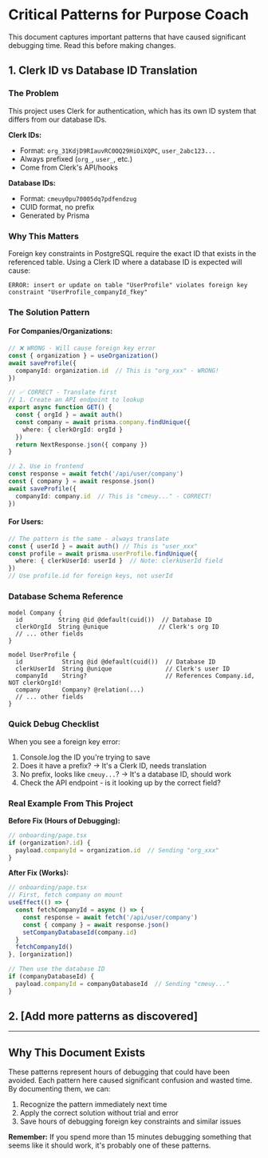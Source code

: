 # Critical Patterns for Purpose Coach

This document captures important patterns that have caused significant debugging time. Read this before making changes.

## 1. Clerk ID vs Database ID Translation

### The Problem
This project uses Clerk for authentication, which has its own ID system that differs from our database IDs.

**Clerk IDs:** 
- Format: `org_31KdjD9RIauvRC0OQ29HiOiXQPC`, `user_2abc123...`
- Always prefixed (`org_`, `user_`, etc.)
- Come from Clerk's API/hooks

**Database IDs:**
- Format: `cmeuy0pu70005dq7pdfendzug`
- CUID format, no prefix
- Generated by Prisma

### Why This Matters
Foreign key constraints in PostgreSQL require the exact ID that exists in the referenced table. Using a Clerk ID where a database ID is expected will cause:
```
ERROR: insert or update on table "UserProfile" violates foreign key constraint "UserProfile_companyId_fkey"
```

### The Solution Pattern

#### For Companies/Organizations:
```typescript
// ❌ WRONG - Will cause foreign key error
const { organization } = useOrganization()
await saveProfile({ 
  companyId: organization.id  // This is "org_xxx" - WRONG!
})

// ✅ CORRECT - Translate first
// 1. Create an API endpoint to lookup
export async function GET() {
  const { orgId } = await auth()
  const company = await prisma.company.findUnique({
    where: { clerkOrgId: orgId }
  })
  return NextResponse.json({ company })
}

// 2. Use in frontend
const response = await fetch('/api/user/company')
const { company } = await response.json()
await saveProfile({ 
  companyId: company.id  // This is "cmeuy..." - CORRECT!
})
```

#### For Users:
```typescript
// The pattern is the same - always translate
const { userId } = await auth() // This is "user_xxx"
const profile = await prisma.userProfile.findUnique({
  where: { clerkUserId: userId }  // Note: clerkUserId field
})
// Use profile.id for foreign keys, not userId
```

### Database Schema Reference
```prisma
model Company {
  id          String @id @default(cuid())  // Database ID
  clerkOrgId  String @unique              // Clerk's org ID
  // ... other fields
}

model UserProfile {
  id           String @id @default(cuid())  // Database ID
  clerkUserId  String @unique               // Clerk's user ID
  companyId    String?                      // References Company.id, NOT clerkOrgId!
  company      Company? @relation(...)
  // ... other fields
}
```

### Quick Debug Checklist
When you see a foreign key error:
1. Console.log the ID you're trying to save
2. Does it have a prefix? → It's a Clerk ID, needs translation
3. No prefix, looks like `cmeuy...`? → It's a database ID, should work
4. Check the API endpoint - is it looking up by the correct field?

### Real Example From This Project
**Before Fix (Hours of Debugging):**
```javascript
// onboarding/page.tsx
if (organization?.id) {
  payload.companyId = organization.id  // Sending "org_xxx"
}
```

**After Fix (Works):**
```javascript
// onboarding/page.tsx
// First, fetch company on mount
useEffect(() => {
  const fetchCompanyId = async () => {
    const response = await fetch('/api/user/company')
    const { company } = await response.json()
    setCompanyDatabaseId(company.id)
  }
  fetchCompanyId()
}, [organization])

// Then use the database ID
if (companyDatabaseId) {
  payload.companyId = companyDatabaseId  // Sending "cmeuy..."
}
```

## 2. [Add more patterns as discovered]

---

## Why This Document Exists

These patterns represent hours of debugging that could have been avoided. Each pattern here caused significant confusion and wasted time. By documenting them, we can:

1. Recognize the pattern immediately next time
2. Apply the correct solution without trial and error
3. Save hours of debugging foreign key constraints and similar issues

**Remember:** If you spend more than 15 minutes debugging something that seems like it should work, it's probably one of these patterns.